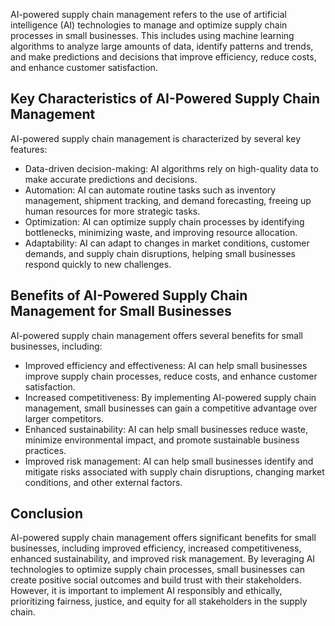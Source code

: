 
AI-powered supply chain management refers to the use of artificial intelligence (AI) technologies to manage and optimize supply chain processes in small businesses. This includes using machine learning algorithms to analyze large amounts of data, identify patterns and trends, and make predictions and decisions that improve efficiency, reduce costs, and enhance customer satisfaction.

Key Characteristics of AI-Powered Supply Chain Management
---------------------------------------------------------

AI-powered supply chain management is characterized by several key features:

* Data-driven decision-making: AI algorithms rely on high-quality data to make accurate predictions and decisions.
* Automation: AI can automate routine tasks such as inventory management, shipment tracking, and demand forecasting, freeing up human resources for more strategic tasks.
* Optimization: AI can optimize supply chain processes by identifying bottlenecks, minimizing waste, and improving resource allocation.
* Adaptability: AI can adapt to changes in market conditions, customer demands, and supply chain disruptions, helping small businesses respond quickly to new challenges.

Benefits of AI-Powered Supply Chain Management for Small Businesses
-------------------------------------------------------------------

AI-powered supply chain management offers several benefits for small businesses, including:

* Improved efficiency and effectiveness: AI can help small businesses improve supply chain processes, reduce costs, and enhance customer satisfaction.
* Increased competitiveness: By implementing AI-powered supply chain management, small businesses can gain a competitive advantage over larger competitors.
* Enhanced sustainability: AI can help small businesses reduce waste, minimize environmental impact, and promote sustainable business practices.
* Improved risk management: AI can help small businesses identify and mitigate risks associated with supply chain disruptions, changing market conditions, and other external factors.

Conclusion
----------

AI-powered supply chain management offers significant benefits for small businesses, including improved efficiency, increased competitiveness, enhanced sustainability, and improved risk management. By leveraging AI technologies to optimize supply chain processes, small businesses can create positive social outcomes and build trust with their stakeholders. However, it is important to implement AI responsibly and ethically, prioritizing fairness, justice, and equity for all stakeholders in the supply chain.

